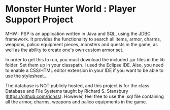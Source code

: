 # Monster Hunter World : Player Support Project
MHW : PSP is an application written in Java and SQL, using the JDBC framework. 
It provides the functionality to search all items, armor, charms, weapons, palico equipment pieces, monsters and quests in the game, 
as well as the ability to create one's own custom armor set.

In order to get this to run, you must download the included .jar files in the lib folder. Set them up in your classpath. I used
the Eclipse IDE. Also, you need to enable a CSS/HTML editor extension in your IDE if you want to be able to use the stylesheet...

The database is NOT publicly hosted, and this project is for the class Database and File Systems taught by Richard S. Stansbury (https://github.com/richss). However, feel free to use the .sql file containing all the armor, charms, weapons and palico equipments in the game.
